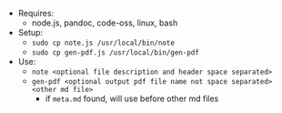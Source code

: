 + Requires:
    + node.js, pandoc, code-oss, linux, bash
+ Setup:
    + `sudo cp note.js /usr/local/bin/note`
    + `sudo cp gen-pdf.js /usr/local/bin/gen-pdf`
+ Use:
    + `note <optional file description and header space separated>`
    + `gen-pdf <optional output pdf file name not space separated> <other md file>`
        + if `meta.md` found, will use before other md files